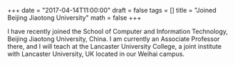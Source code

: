 +++
date = "2017-04-14T11:00:00"
draft = false
tags = []
title = "Joined Beijing Jiaotong University"
math = false
+++

I have recently joined the School of Computer and Information Technology, Beijing Jiaotong University, China. I am currently an Associate Professor there, and I will teach at the Lancaster University College, a joint institute with Lancaster University, UK located in our Weihai campus. 


